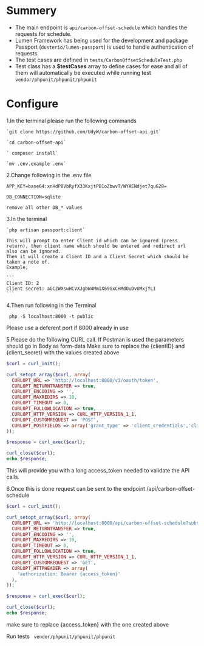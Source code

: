 # Summery

* The main endpoint is `api/carbon-offset-schedule` which handles the requests for schedule.
* Lumen Framework has being used for the development and package Passport (`dusterio/lumen-passport`) is used to handle authentication of requests.
* The test cases are defined in `tests/CarbonOffsetScheduleTest.php`
* Test class has a **$testCases** array to define cases for ease and all of them will automatically be executed while running test `vendor/phpunit/phpunit/phpunit`


# Configure

1.In the terminal please run the following commands

    `git clone https://github.com/UdyW/carbon-offset-api.git`

    `cd carbon-offset-api`

    ` composer install`

    `mv .env.example .env`
 
 2.Change following in the .env file
 
    APP_KEY=base64:xnHdP8VbRyfX33KxjtPB1oZbwvT/WYAENdjet7quG28=
 
    DB_CONNECTION=sqlite
 
    remove all other DB_* values
 
3.In the terminal 

    `php artisan passport:client`

    This will prompt to enter Client id which can be ignored (press return), then client name which should be entered and redirect url also can be ignored.
    Then it will create a Client ID and a Client Secret which should be taken a note of.
    Example;

    ```
    Client ID: 2
    Client secret: aGCZWXswHCVXJgbW4MmIX69GxCHMdOuDvUMxjYLI
    ```

4.Then run following in the Terminal

` php -S localhost:8000 -t public`

Please use a deferent port if 8000 already in use

5.Please do the following CURL call. If Postman is used the parameters should go in Body as form-data
Make sure to replace the {clientID} and {client_secret} with the values created above
```php
$curl = curl_init();

curl_setopt_array($curl, array(
  CURLOPT_URL => 'http://localhost:8000/v1/oauth/token',
  CURLOPT_RETURNTRANSFER => true,
  CURLOPT_ENCODING => '',
  CURLOPT_MAXREDIRS => 10,
  CURLOPT_TIMEOUT => 0,
  CURLOPT_FOLLOWLOCATION => true,
  CURLOPT_HTTP_VERSION => CURL_HTTP_VERSION_1_1,
  CURLOPT_CUSTOMREQUEST => 'POST',
  CURLOPT_POSTFIELDS => array('grant_type' => 'client_credentials','client_id' => '{clientID}','client_secret' => '{client_secret}','scope' => ' *'),
));

$response = curl_exec($curl);

curl_close($curl);
echo $response;
```

This will provide you with a long access_token needed to validate the API calls.

6.Once this is done request can be sent to the endpoint /api/carbon-offset-schedule

```php
$curl = curl_init();

curl_setopt_array($curl, array(
  CURLOPT_URL => 'http://localhost:8000/api/carbon-offset-schedule?subscriptionStartDate=&scheduleInMonths=20',
  CURLOPT_RETURNTRANSFER => true,
  CURLOPT_ENCODING => '',
  CURLOPT_MAXREDIRS => 10,
  CURLOPT_TIMEOUT => 0,
  CURLOPT_FOLLOWLOCATION => true,
  CURLOPT_HTTP_VERSION => CURL_HTTP_VERSION_1_1,
  CURLOPT_CUSTOMREQUEST => 'GET',
  CURLOPT_HTTPHEADER => array(
    'authorization: Bearer {access_token}'
  ),
));

$response = curl_exec($curl);

curl_close($curl);
echo $response;

```
make sure to replace {access_token} with the one created above

Run tests
` vendor/phpunit/phpunit/phpunit`

